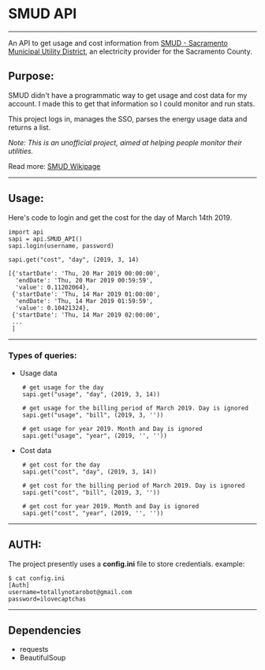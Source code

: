 # SMUD API
---

An API to get usage and cost information from [SMUD - Sacramento Municipal Utility District](https://www.smud.org/), an electricity provider for the Sacramento County.

## Purpose:
SMUD didn't have a programmatic way to get usage and cost data for my account. I made this to get that information so I could monitor and run stats.

This project logs in, manages the SSO, parses the energy usage data and returns a list.


*Note: This is an unofficial project, aimed at helping people monitor their utilities.*

Read more: [SMUD Wikipage](https://en.wikipedia.org/wiki/Sacramento_Municipal_Utility_District)

---
## Usage:

Here's code to login and get the cost for the day of March 14th 2019.

```
import api
sapi = api.SMUD_API()
sapi.login(username, password)

sapi.get("cost", "day", (2019, 3, 14)

[{'startDate': 'Thu, 20 Mar 2019 00:00:00',
  'endDate': 'Thu, 20 Mar 2019 00:59:59',
  'value': 0.11202064},
 {'startDate': 'Thu, 14 Mar 2019 01:00:00',
  'endDate': 'Thu, 14 Mar 2019 01:59:59',
  'value': 0.10421324},
 {'startDate': 'Thu, 14 Mar 2019 02:00:00',
 ...
 ]

```
---

### Types of queries:
* Usage data 
```
    # get usage for the day
    sapi.get("usage", "day", (2019, 3, 14))
    
    # get usage for the billing period of March 2019. Day is ignored
    sapi.get("usage", "bill", (2019, 3, ''))
    
    # get usage for year 2019. Month and Day is ignored
    sapi.get("usage", "year", (2019, '', ''))
```

* Cost data 
```
    # get cost for the day
    sapi.get("cost", "day", (2019, 3, 14))
    
    # get cost for the billing period of March 2019. Day is ignored
    sapi.get("cost", "bill", (2019, 3, ''))
    
    # get cost for year 2019. Month and Day is ignored
    sapi.get("cost", "year", (2019, '', ''))
```
---

## AUTH:
The project presently uses a __config.ini__ file to store credentials.
example:
```
$ cat config.ini
[Auth]
username=totallynotarobot@gmail.com
password=ilovecaptchas
```
---

## Dependencies
* requests
* BeautifulSoup

